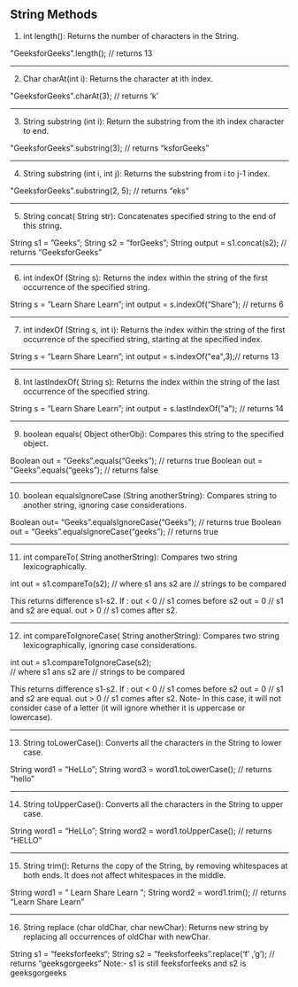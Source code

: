 ## String Methods

1. int length(): Returns the number of characters in the String.

"GeeksforGeeks".length();  // returns 13

---
2. Char charAt(int i): Returns the character at ith index.

"GeeksforGeeks".charAt(3); // returns  ‘k’

---
3. String substring (int i): Return the substring from the ith  index character to end.

"GeeksforGeeks".substring(3); // returns “ksforGeeks”

---
4. String substring (int i, int j): Returns the substring from i to j-1 index.

 "GeeksforGeeks".substring(2, 5); // returns “eks”

---
5. String concat( String str): Concatenates specified string to the end of this string.

 String s1 = ”Geeks”;
 String s2 = ”forGeeks”;
 String output = s1.concat(s2); // returns “GeeksforGeeks”

---
6. int indexOf (String s): Returns the index within the string of the first occurrence of the specified string.

 String s = ”Learn Share Learn”;
 int output = s.indexOf(“Share”); // returns 6

---
7. int indexOf (String s, int i): Returns the index within the string of the first occurrence of the specified string, starting at the specified index.

 String s = ”Learn Share Learn”;
 int output = s.indexOf("ea",3);// returns 13

---
8. Int lastIndexOf( String s): Returns the index within the string of the last occurrence of the specified string.

 String s = ”Learn Share Learn”;
 int output = s.lastIndexOf("a"); // returns 14

---
9. boolean equals( Object otherObj): Compares this string to the specified object.

 Boolean out = “Geeks”.equals(“Geeks”); // returns true
 Boolean out = “Geeks”.equals(“geeks”); // returns false

---
10. boolean  equalsIgnoreCase (String anotherString): Compares string to another string, ignoring case considerations.

 Boolean out= “Geeks”.equalsIgnoreCase(“Geeks”); // returns true
 Boolean out = “Geeks”.equalsIgnoreCase(“geeks”); // returns true

---
11. int compareTo( String anotherString): Compares two string lexicographically.

 int out = s1.compareTo(s2);  // where s1 ans s2 are
                             // strings to be compared

 This returns difference s1-s2. If :
 out < 0  // s1 comes before s2
 out = 0  // s1 and s2 are equal.
 out > 0   // s1 comes after s2.

---
12. int compareToIgnoreCase( String anotherString): Compares two string lexicographically, ignoring case considerations.

 int out = s1.compareToIgnoreCase(s2);  
// where s1 ans s2 are 
// strings to be compared

 This returns difference s1-s2. If :
 out < 0  // s1 comes before s2
 out = 0   // s1 and s2 are equal.
 out > 0   // s1 comes after s2.
Note- In this case, it will not consider case of a letter (it will ignore whether it is uppercase or lowercase).

---
13. String toLowerCase(): Converts all the characters in the String to lower case.

String word1 = “HeLLo”;
String word3 = word1.toLowerCase(); // returns “hello"

---
14. String toUpperCase(): Converts all the characters in the String to upper case.

String word1 = “HeLLo”;
String word2 = word1.toUpperCase(); // returns “HELLO”

---
15. String trim(): Returns the copy of the String, by removing whitespaces at both ends. It does not affect whitespaces in the middle.

String word1 = “ Learn Share Learn “;
String word2 = word1.trim(); // returns “Learn Share Learn”

---
16. String replace (char oldChar, char newChar): Returns new string by replacing all occurrences of oldChar with newChar.

String s1 = “feeksforfeeks“;
String s2 = “feeksforfeeks”.replace(‘f’ ,’g’); // returns “geeksgorgeeks”
Note:- s1 is still feeksforfeeks and s2 is geeksgorgeeks